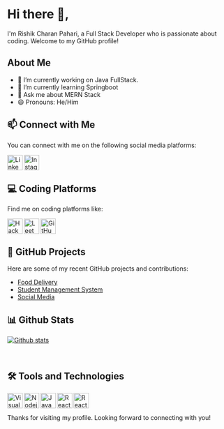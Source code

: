 # Hi there 👋,

I'm Rishik Charan Pahari, a Full Stack Developer who is passionate about coding. Welcome to my GitHub profile!

## About Me

- 🔭 I’m currently working on Java FullStack.
- 🌱 I’m currently learning Springboot
- 💬 Ask me about MERN Stack
- 😄 Pronouns: He/Him

## 📫 Connect with Me

You can connect with me on the following social media platforms:

[<img align="left" alt="LinkedIn" width="35px" src="https://www.vectorlogo.zone/logos/linkedin/linkedin-icon.svg" />](https://www.linkedin.com/in/rishik-charan-pahari-9b133b1a1/)
[<img align="left" alt="Instagram" width="35px" src="https://www.vectorlogo.zone/logos/instagram/instagram-icon.svg" />](https://www.instagram.com/rishikcharan)
<br/>
<br/>

## 💻 Coding Platforms

Find me on coding platforms like:

[<img align="left" alt="HackerRank" width="35px" src="https://hrcdn.net/fcore/assets/work/header/hackerrank_logo-21e2867566.svg" />](https://www.hackerrank.com/rishikcharan04)
[<img align="left" alt="LeetCode" width="35px" src="https://avatars.githubusercontent.com/u/16155416?s=200&v=4" />](https://leetcode.com/rishikcharan04/)
[<img align="left" alt="GitHub" width="35px" src="https://www.vectorlogo.zone/logos/github/github-icon.svg" />](https://github.com/rishik04)
<br/>
<br/>

## 🔭 GitHub Projects

Here are some of my recent GitHub projects and contributions:

- [Food Delivery](https://github.com/Rishik04/ecommerce)
- [Student Management System](https://github.com/Rishik04/marks-management-system)
- [Social Media](https://github.com/Rishik04/social)

## 📊 Github Stats

[![Github stats](https://github-readme-stats.vercel.app/api?username=rishik04&show_icons=true&theme=radical)](https://github.com/rishik04)

<br/>

## 🛠️ Tools and Technologies

[<img align="left" alt="Visual Studio Code" width="35px" src="https://www.vectorlogo.zone/logos/visualstudio_code/visualstudio_code-icon.svg" />](https://code.visualstudio.com/)
[<img align="left" alt="Nodejs" width="35px" src="https://www.vectorlogo.zone/logos/nodejs/nodejs-icon.svg" />](https://nodejs.org/en)
[<img align="left" alt="JavaScript" width="35px" src="https://www.vectorlogo.zone/logos/javascript/javascript-icon.svg" />](https://www.javascript.com/)
[<img align="left" alt="React" width="35px" src="https://www.vectorlogo.zone/logos/reactjs/reactjs-icon.svg" />](https://reactjs.org/)
[<img align="left" alt="React" width="35px" src="https://www.vectorlogo.zone/logos/mongodb/mongodb-icon.svg" />](https://www.mongodb.com/docs/manual/reference/program/mongod/)
<br/>
<br/>

Thanks for visiting my profile. Looking forward to connecting with you!
